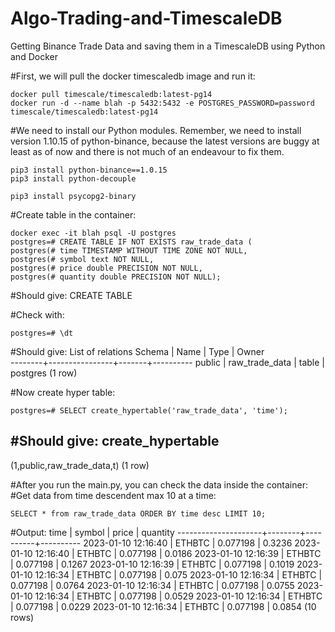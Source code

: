 # Algo-Trading-and-TimescaleDB
Getting Binance Trade Data and saving them in a TimescaleDB using Python and Docker

#First, we will pull the docker timescaledb image and run it:
```
docker pull timescale/timescaledb:latest-pg14 
docker run -d --name blah -p 5432:5432 -e POSTGRES_PASSWORD=password timescale/timescaledb:latest-pg14
```

#We need to install our Python modules. Remember, we need to install version 1.10.15 of python-binance, because the latest versions are buggy at least as of now and there is not much of an endeavour to fix them.
```
pip3 install python-binance==1.0.15
pip3 install python-decouple

pip3 install psycopg2-binary
```

#Create table in the container:
```
docker exec -it blah psql -U postgres
postgres=# CREATE TABLE IF NOT EXISTS raw_trade_data (
postgres(# time TIMESTAMP WITHOUT TIME ZONE NOT NULL, 
postgres(# symbol text NOT NULL,
postgres(# price double PRECISION NOT NULL,
postgres(# quantity double PRECISION NOT NULL);
```
#Should give:
CREATE TABLE

#Check with:
```
postgres=# \dt
```
#Should give:
             List of relations
 Schema |      Name      | Type  |  Owner   
--------+----------------+-------+----------
 public | raw_trade_data | table | postgres
(1 row)

#Now create hyper table:
```
postgres=# SELECT create_hypertable('raw_trade_data', 'time');
```
#Should give:
      create_hypertable      
-----------------------------
 (1,public,raw_trade_data,t)
(1 row)


#After you run the main.py, you can check the data inside the container:
#Get data from time descendent max 10 at a time:
```
SELECT * from raw_trade_data ORDER BY time desc LIMIT 10;
```
#Output:
        time         | symbol |  price   | quantity 
---------------------+--------+----------+----------
 2023-01-10 12:16:40 | ETHBTC | 0.077198 |   0.3236
 2023-01-10 12:16:40 | ETHBTC | 0.077198 |   0.0186
 2023-01-10 12:16:39 | ETHBTC | 0.077198 |   0.1267
 2023-01-10 12:16:39 | ETHBTC | 0.077198 |   0.1019
 2023-01-10 12:16:34 | ETHBTC | 0.077198 |    0.075
 2023-01-10 12:16:34 | ETHBTC | 0.077198 |   0.0764
 2023-01-10 12:16:34 | ETHBTC | 0.077198 |   0.0755
 2023-01-10 12:16:34 | ETHBTC | 0.077198 |   0.0529
 2023-01-10 12:16:34 | ETHBTC | 0.077198 |   0.0229
 2023-01-10 12:16:34 | ETHBTC | 0.077198 |   0.0854
(10 rows)



